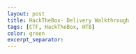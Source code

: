 ```yaml
---
layout: post
title: HackTheBox- Delivery Walkthrough
tags: [CTF, HackTheBox, HTB]
color: green
excerpt_separator:
---
```

